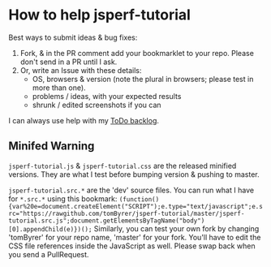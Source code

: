 # How to help jsperf-tutorial

Best ways to submit ideas & bug fixes:

1. Fork, & in the PR comment add your bookmarklet to your repo.  Please don't send in a PR until I ask.
2. Or, write an Issue with these details:
	* OS, browsers & version (note the plural in browsers; please test in more than one).
	* problems / ideas, with your expected results
	* shrunk / edited screenshots if you can

I can always use help with my [ToDo backlog](https://github.com/tomByrer/jsperf-tutorial#todo).

## Minifed Warning
`jsperf-tutorial.js` & `jsperf-tutorial.css` are the released minified versions.  They are what I test before bumping version & pushing to master.

`jsperf-tutorial.src.*` are the 'dev' source files.  You can run what I have for `*.src.*` using this bookmark:
`(function(){var%20e=document.createElement("SCRIPT");e.type="text/javascript";e.src="https://rawgithub.com/tomByrer/jsperf-tutorial/master/jsperf-tutorial.src.js";document.getElementsByTagName("body")[0].appendChild(e)})();`
Similarly, you can test your own fork by changing 'tomByrer' for your repo name, 'master' for your fork.  You'll have to edit the CSS file references inside the JavaScript as well.  Please swap back when you send a PullRequest.
